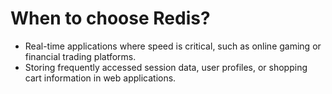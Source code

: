 # When to choose Redis?
- Real-time applications where speed is critical, such as online gaming or financial trading platforms.
- Storing frequently accessed session data, user profiles, or shopping cart information in web applications.
